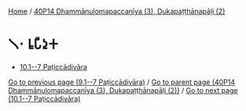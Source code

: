 
[Home](/) / [40P14 Dhammānulomapaccanīya (3), Dukapaṭṭhānapāḷi (2)](/tipitaka/40P14.md)

# 𑁧𑁦 𑀭𑀽𑀧𑀻𑀤𑀼𑀓

* [10.1--7 Paṭiccādivāra](/tipitaka/40P14/10/10.1--7.md)

[Go to previous page (9.1--7 Paṭiccādivāra)](/tipitaka/40P14/9/9.1--7.md) / [Go to parent page (40P14 Dhammānulomapaccanīya (3), Dukapaṭṭhānapāḷi (2))](/tipitaka/40P14/0.md) / [Go to next page (10.1--7 Paṭiccādivāra)](/tipitaka/40P14/10/10.1--7.md)


